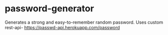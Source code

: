 # password-generator
Generates a strong and easy-to-remember random password. Uses custom rest-api- https://passwd-api.herokuapp.com/password
